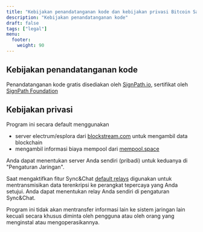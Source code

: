 ```yaml
---
title: "Kebijakan penandatanganan kode dan kebijakan privasi Bitcoin Safe"
description: "Kebijakan penandatanganan kode"
draft: false
tags: ["legal"]
menu:
  footer:
    weight: 90
---
```



## Kebijakan penandatanganan kode


Penandatanganan kode gratis disediakan oleh [SignPath.io](https://about.signpath.io/), sertifikat oleh [SignPath Foundation](https://signpath.org/)


## Kebijakan privasi
Program ini secara default menggunakan
- server electrum/esplora dari [blockstream.com](https://blockstream.com/) untuk mengambil data blockchain
- mengambil informasi biaya mempool dari [mempool.space](https://mempool.space/)

Anda dapat menentukan server Anda sendiri (pribadi) untuk keduanya di "Pengaturan Jaringan".

Saat mengaktifkan fitur Sync&Chat [default relays](https://github.com/andreasgriffin/bitcoin-nostr-chat/blob/main/bitcoin_nostr_chat/default_relays.py) digunakan untuk mentransmisikan data terenkripsi ke perangkat tepercaya yang Anda setujui. Anda dapat menentukan relay Anda sendiri di pengaturan Sync&Chat.

Program ini tidak akan mentransfer informasi lain ke sistem jaringan lain kecuali secara khusus diminta oleh pengguna atau oleh orang yang menginstal atau mengoperasikannya.